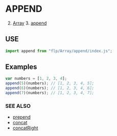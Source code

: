 # APPEND

2. [Array](../README.md)
    3. [append](./README.md)


## USE

```javascript
import append from "flp/Array/append/index.js";
```

## Examples

```javascript
var numbers = [1, 2, 3, 4];
append(5)(numbers); // [1, 2, 3, 4, 5];
append(6)(numbers); // [1, 2, 3, 4, 6];
append(7)(numbers); // [1, 2, 3, 4, 7];
```

### SEE ALSO

- [prepend](../prepend/README.md)
- [concat](../concat/README.md)
- [concatRight](../concatRight/README.md)
